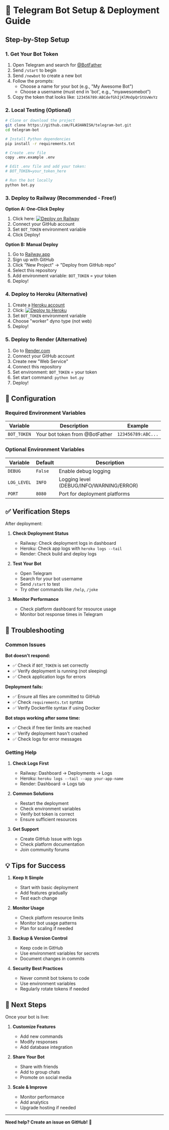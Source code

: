# 🚀 Telegram Bot Setup & Deployment Guide

## Step-by-Step Setup

### 1. Get Your Bot Token

1. Open Telegram and search for [@BotFather](https://t.me/BotFather)
2. Send `/start` to begin
3. Send `/newbot` to create a new bot
4. Follow the prompts:
   - Choose a name for your bot (e.g., "My Awesome Bot")
   - Choose a username (must end in 'bot', e.g., "myawesomebot")
5. Copy the token that looks like: `123456789:ABCdefGhIjKlMnOpQrStUvWxYz`

### 2. Local Testing (Optional)

```bash
# Clone or download the project
git clone https://github.com/FLASHANISH/telegram-bot.git
cd telegram-bot

# Install Python dependencies
pip install -r requirements.txt

# Create .env file
copy .env.example .env

# Edit .env file and add your token:
# BOT_TOKEN=your_token_here

# Run the bot locally
python bot.py
```

### 3. Deploy to Railway (Recommended - Free!)

**Option A: One-Click Deploy**
1. Click here: [![Deploy on Railway](https://railway.app/button.svg)](https://railway.app/new/template/zUcpux)
2. Connect your GitHub account
3. Set `BOT_TOKEN` environment variable
4. Click Deploy!

**Option B: Manual Deploy**
1. Go to [Railway.app](https://railway.app)
2. Sign up with GitHub
3. Click "New Project" → "Deploy from GitHub repo"
4. Select this repository
5. Add environment variable: `BOT_TOKEN` = your token
6. Deploy!

### 4. Deploy to Heroku (Alternative)

1. Create a [Heroku account](https://heroku.com)
2. Click: [![Deploy to Heroku](https://www.herokucdn.com/deploy/button.svg)](https://heroku.com/deploy)
3. Set `BOT_TOKEN` environment variable
4. Choose "worker" dyno type (not web)
5. Deploy!

### 5. Deploy to Render (Alternative)

1. Go to [Render.com](https://render.com)
2. Connect your GitHub account
3. Create new "Web Service"
4. Connect this repository
5. Set environment: `BOT_TOKEN` = your token
6. Set start command: `python bot.py`
7. Deploy!

## 🔧 Configuration

### Required Environment Variables

| Variable | Description | Example |
|----------|-------------|---------|
| `BOT_TOKEN` | Your bot token from @BotFather | `123456789:ABC...` |

### Optional Environment Variables

| Variable | Default | Description |
|----------|---------|-------------|
| `DEBUG` | `False` | Enable debug logging |
| `LOG_LEVEL` | `INFO` | Logging level (DEBUG/INFO/WARNING/ERROR) |
| `PORT` | `8080` | Port for deployment platforms |

## ✅ Verification Steps

After deployment:

1. **Check Deployment Status**
   - Railway: Check deployment logs in dashboard
   - Heroku: Check app logs with `heroku logs --tail`
   - Render: Check build and deploy logs

2. **Test Your Bot**
   - Open Telegram
   - Search for your bot username
   - Send `/start` to test
   - Try other commands like `/help`, `/joke`

3. **Monitor Performance**
   - Check platform dashboard for resource usage
   - Monitor bot response times in Telegram

## 🐛 Troubleshooting

### Common Issues

**Bot doesn't respond:**
- ✅ Check if `BOT_TOKEN` is set correctly
- ✅ Verify deployment is running (not sleeping)
- ✅ Check application logs for errors

**Deployment fails:**
- ✅ Ensure all files are committed to GitHub
- ✅ Check `requirements.txt` syntax
- ✅ Verify Dockerfile syntax if using Docker

**Bot stops working after some time:**
- ✅ Check if free tier limits are reached
- ✅ Verify deployment hasn't crashed
- ✅ Check logs for error messages

### Getting Help

1. **Check Logs First**
   - Railway: Dashboard → Deployments → Logs
   - Heroku: `heroku logs --tail --app your-app-name`
   - Render: Dashboard → Logs tab

2. **Common Solutions**
   - Restart the deployment
   - Check environment variables
   - Verify bot token is correct
   - Ensure sufficient resources

3. **Get Support**
   - Create GitHub Issue with logs
   - Check platform documentation
   - Join community forums

## 💡 Tips for Success

1. **Keep It Simple**
   - Start with basic deployment
   - Add features gradually
   - Test each change

2. **Monitor Usage**
   - Check platform resource limits
   - Monitor bot usage patterns
   - Plan for scaling if needed

3. **Backup & Version Control**
   - Keep code in GitHub
   - Use environment variables for secrets
   - Document changes in commits

4. **Security Best Practices**
   - Never commit bot tokens to code
   - Use environment variables
   - Regularly rotate tokens if needed

## 🎉 Next Steps

Once your bot is live:

1. **Customize Features**
   - Add new commands
   - Modify responses
   - Add database integration

2. **Share Your Bot**
   - Share with friends
   - Add to group chats
   - Promote on social media

3. **Scale & Improve**
   - Monitor performance
   - Add analytics
   - Upgrade hosting if needed

---

**Need help? Create an issue on GitHub!** 🚀